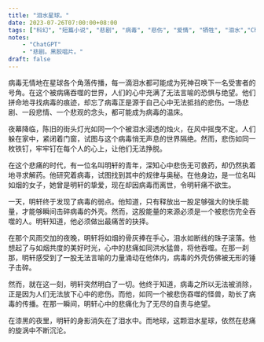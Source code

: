 ```yaml
---
title: "泪水星球。"
date: 2023-07-26T07:00:00+08:00
tags: ["科幻", "短篇小说", "悲剧", "病毒", "悲伤", "爱情", "牺牲", "泪水","ChatGPT"]
notes:
    - "ChatGPT"
    - "悲剧。黑胶唱片。"
draft: false
---
```


病毒无情地在星球各个角落传播，每一滴泪水都可能成为死神召唤下一名受害者的号角。在这个被病痛吞噬的世界，人们的心中充满了无法言喻的恐惧与绝望。他们拼命地寻找病毒的痕迹，却忘了病毒正是源于自己心中无法抵挡的悲伤。一场悲剧、一段悲情、一个悲观的念头，都可能成为病毒的温床。

夜幕降临，陈旧的街头灯光如同一个个被泪水浸透的烛火，在风中摇曳不定。人们躲在家中，紧闭着门窗，试图与这个病毒悄无声息的世界隔绝。然而，悲伤如同一枚铁钉，牢牢钉在每个人的心上，让他们无法挣脱。

在这个悲痛的时代，有一位名叫明轩的青年，深知心中悲伤无可救药，却仍然执着地寻求解药。他研究着病毒，试图找到其中的规律与奥秘。在他身边，是一位名叫如烟的女子，她曾是明轩的挚爱，现在却因病毒而离世，令明轩痛不欲生。

一天，明轩终于发现了病毒的弱点。他知道，只有释放出一股足够强大的快乐能量，才能够瞬间击碎病毒的外壳。然而，这股能量的来源必须是一个被悲伤完全吞噬的人。明轩知道，他必须做出最痛苦的抉择。

在那个风雨交加的夜晚，明轩将如烟的骨灰捧在手心，泪水如断线的珠子滚落。他想起了与如烟共度的美好时光，心中的悲痛如同洪水猛兽，将他吞噬。在那一刹那，明轩感受到了一股无法言喻的力量涌动在他体内，病毒的外壳仿佛被无形的锤子击碎。

然而，就在这一刻，明轩突然明白了一切。他终于知道，病毒之所以无法被消除，正是因为人们无法放下心中的悲伤。而他，如同一个被悲伤吞噬的怪兽，助长了病毒的传播。在那一瞬间，明轩心中的悲痛化为了无尽的自责与绝望。

在漆黑的夜里，明轩的身影消失在了泪水中。而地球，这颗泪水星球，依然在悲痛的旋涡中不断沉沦。